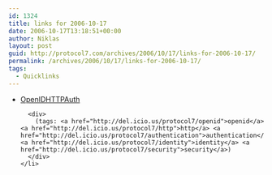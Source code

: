 ```yaml
---
id: 1324
title: links for 2006-10-17
date: 2006-10-17T13:18:51+00:00
author: Niklas
layout: post
guid: http://protocol7.com/archives/2006/10/17/links-for-2006-10-17/
permalink: /archives/2006/10/17/links-for-2006-10-17/
tags:
  - Quicklinks
---
```

<div class='microid-599e01541b7c3bd08718a563439d44e25a8f4ce2'>
  <ul>
    <li>
      <div>
        <a href="http://www.lifewiki.net/openid/OpenIDHTTPAuth">OpenIDHTTPAuth</a>
      </div>
      
      <div>
        (tags: <a href="http://del.icio.us/protocol7/openid">openid</a> <a href="http://del.icio.us/protocol7/http">http</a> <a href="http://del.icio.us/protocol7/authentication">authentication</a> <a href="http://del.icio.us/protocol7/identity">identity</a> <a href="http://del.icio.us/protocol7/security">security</a>)
      </div>
    </li>
  </ul>
</div>